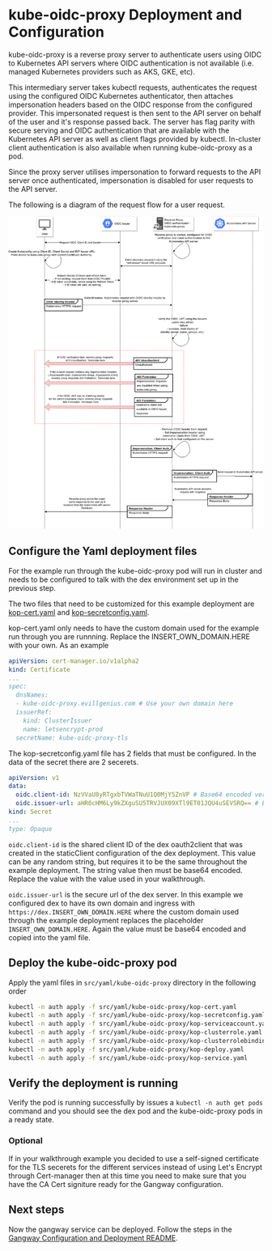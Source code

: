 # kube-oidc-proxy Deployment and Configuration

kube-oidc-proxy is a reverse proxy server to authenticate users using OIDC to Kubernetes API servers where OIDC authentication is not available (i.e. managed Kubernetes providers such as AKS, GKE, etc).

This intermediary server takes kubectl requests, authenticates the request using the configured OIDC Kubernetes authenticator, then attaches impersonation headers based on the OIDC response from the configured provider. This impersonated request is then sent to the API server on behalf of the user and it's response passed back. The server has flag parity with secure serving and OIDC authentication that are available with the Kubernetes API server as well as client flags provided by kubectl. In-cluster client authentication is also available when running kube-oidc-proxy as a pod.

Since the proxy server utilises impersonation to forward requests to the API server once authenticated, impersonation is disabled for user requests to the API server.

The following is a diagram of the request flow for a user request.

![Kube-oidc-proxy Auth Flow](../images/kop_flow.png)

## Configure the Yaml deployment files

For the example run through the kube-oidc-proxy pod will run in cluster and needs to be configured to talk with the dex environment set up in the previous step.

The two files that need to be customized for this example deployment are [kop-cert.yaml](../../src/yaml/kube-oidc-proxy/kop-cert.yaml) and [kop-secretconfig.yaml](../../src/yaml/kube-oidc-proxy/kop-secretconfig.yaml).

kop-cert.yaml only needs to have the custom domain used for the example run through you are runnning. Replace the INSERT_OWN_DOMAIN.HERE with your own. As an example

```yaml
apiVersion: cert-manager.io/v1alpha2
kind: Certificate
...
spec:
  dnsNames:
  - kube-oidc-proxy.evillgenius.com # Use your own domain here
  issuerRef:
    kind: ClusterIssuer
    name: letsencrypt-prod
  secretName: kube-oidc-proxy-tls
```

The kop-secretconfig.yaml file has 2 fields that must be configured. In the data of the secret there are 2 secerets.

```yaml
apiVersion: v1
data:
  oidc.client-id: NzVVaU8yRTgxbTVWaTNuU1Q0MjY5ZnVP # Base64 encoded version of DEX staticClient config ClientID
  oidc.issuer-url: aHR0cHM6Ly9kZXguSU5TRVJUX09XTl9ET01JQU4uSEVSRQ== # Base64 Encoded value of dex URL i.e. https://dex.INSERT_OWN_DOMAIN.HERE
kind: Secret
...
type: Opaque
```

`oidc.client-id` is the shared client ID of the dex oauth2client that was created in the staticClient configuration of the dex deployment. This value can be any random string, but requires it to be the same throughout the example deployment. The string value then must be base64 encoded. Replace the value with the value used in your walkthrough.

`oidc.issuer-url` is the secure url of the dex server. In this example we configured dex to have its own domain and ingress with `https://dex.INSERT_OWN_DOMAIN.HERE` where the custom domain used through the example deployment replaces the placeholder `INSERT_OWN_DOMAIN.HERE`. Again the value must be base64 encoded and copied into the yaml file.

## Deploy the kube-oidc-proxy pod

Apply the yaml files in `src/yaml/kube-oidc-proxy` directory in the following order

```bash
kubectl -n auth apply -f src/yaml/kube-oidc-proxy/kop-cert.yaml
kubectl -n auth apply -f src/yaml/kube-oidc-proxy/kop-secretconfig.yaml
kubectl -n auth apply -f src/yaml/kube-oidc-proxy/kop-serviceaccount.yaml
kubectl -n auth apply -f src/yaml/kube-oidc-proxy/kop-clusterrole.yaml
kubectl -n auth apply -f src/yaml/kube-oidc-proxy/kop-clusterrolebinding.yaml
kubectl -n auth apply -f src/yaml/kube-oidc-proxy/kop-deploy.yaml
kubectl -n auth apply -f src/yaml/kube-oidc-proxy/kop-service.yaml
```

## Verify the deployment is running

Verify the pod is running successfully by issues a `kubectl -n auth get pods` command and you should see the dex pod and the kube-oidc-proxy pods in a ready state.

### Optional

If in your walkthrough example you decided to use a self-signed certificate for the TLS secerets for the different services instead of using Let's Encrypt through Cert-manager then at this time you need to make sure that you have the CA Cert signiture ready for the Gangway configuration.

## Next steps

Now the gangway service can be deployed. Follow the steps in the [Gangway Configuration and Deployment README](../gangway/README.md).
